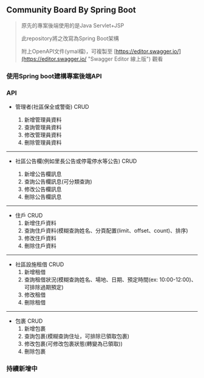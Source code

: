 ## Community Board By Spring Boot

> 原先的專案後端使用的是Java Servlet+JSP
>
> 此repository將之改寫為Spring Boot架構
>
> 附上OpenAPI文件(ymal檔)，可複製至 [https://editor.swagger.io/](https://editor.swagger.io/ "Swagger Editor 線上版")  觀看

### 使用Spring boot建構專案後端API

### API ###

- 管理者(社區保全或警衛) CRUD

	1. 新增管理員資料
	2. 查詢管理員資料
	3. 修改管理員資料
	4. 刪除管理員資料

----------
- 社區公告欄(例如里長公告或停電停水等公告) CRUD

	1. 新增公告欄訊息
	2. 查詢公告欄訊息(可分類查詢)
	3. 修改公告欄訊息
	4. 刪除公告欄訊息

----------
- 住戶 CRUD
	1. 新增住戶資料
	2. 查詢住戶資料(模糊查詢姓名、分頁配置(limit、offset、count)、排序)
	3. 修改住戶資料
	4. 刪除住戶資料

----------
- 社區設施租借 CRUD
	1. 新增租借
	2. 查詢租借狀況(模糊查詢姓名、場地、日期、預定時間(ex: 10:00-12:00)、可排除過期預定)
	3. 修改租借
	4. 刪除租借

----------
- 包裹 CRUD
	1. 新增包裹
	2. 查詢包裹(模糊查詢住址，可排除已領取包裹)
	3. 修改包裹(可修改包裹狀態(轉變為已領取))
	4. 刪除包裹

### 持續新增中
